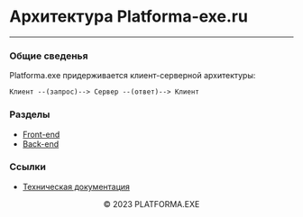 # Архитектура Platforma-exe.ru
<hr>

### Общие сведенья

Platforma.exe придерживается клиент-серверной архитектуры: 

```
Клиент --(запрос)--> Сервер --(ответ)--> Клиент
```

### Разделы

- [Front-end](./Front-end/Front-end.md)
- [Back-end](./Back-end/Back-end.md)

### Ссылки

- [Техническая документация](../README.md)

<center>&copy; 2023 PLATFORMA.EXE</center>